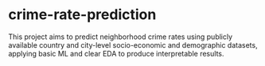 # crime-rate-prediction
This project aims to predict neighborhood crime rates using publicly available country and city-level socio-economic and demographic datasets, applying basic ML and clear EDA to produce interpretable results.
